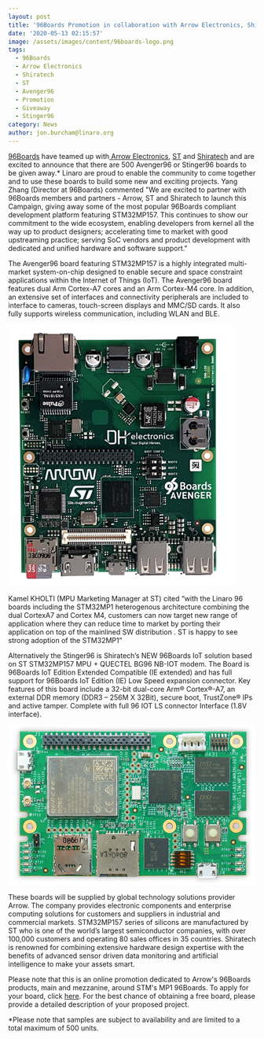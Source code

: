 ```yaml
---
layout: post
title: '96Boards Promotion in collaboration with Arrow Electronics, Shiratech and ST'
date: '2020-05-13 02:15:57'
image: /assets/images/content/96boards-logo.png
tags:
  - 96Boards
  - Arrow Electronics
  - Shiratech
  - ST
  - Avenger96
  - Promotion
  - Giveaway
  - Stinger96
category: News
author: jon.burcham@linaro.org
---
```

[96Boards](https://www.96boards.org/) have teamed up with[ Arrow Electronics](https://www.arrow.com/), [ST](https://www.st.com/content/st_com/en.html) and [Shiratech](https://www.shiratech-solutions.com/96boards-2/) and are excited to announce that there are 500 Avenger96 or Stinger96 boards to be given away.* Linaro are proud to enable the community to come together and to use these boards to build some new and exciting projects. Yang Zhang (Director at 96Boards) commented "We are excited to partner with 96Boards members and partners - Arrow, ST and Shiratech to launch this Campaign, giving away some of the most popular 96Boards compliant development platform featuring STM32MP157. This continues to show our commitment to the wide ecosystem, enabling developers from kernel all the way up to product designers; accelerating time to market with good upstreaming practice; serving SoC vendors and product development with dedicated and unified hardware and software support."

The Avenger96 board featuring STM32MP157 is a highly integrated multi-market system-on-chip designed to enable secure and space constraint applications within the Internet of Things (IoT). The Avenger96 board features dual Arm Cortex-A7 cores and an Arm Cortex-M4 core. In addition, an extensive set of interfaces and connectivity peripherals are included to interface to cameras, touch-screen displays and MMC/SD cards. It also fully supports wireless communication, including WLAN and BLE. 

![](/assets/images/content/96boards-avenger.png "96Boards Avenger")

Kamel KHOLTI (MPU Marketing Manager at ST) cited “with the Linaro 96 boards including the STM32MP1 heterogenous architecture combining the dual CortexA7 and Cortex M4, customers can now target new range of application where they can reduce time to market by porting their application on top of the mainlined SW distribution . ST is happy to see strong adoption of the STM32MP1”

Alternatively the Stinger96 is Shiratech’s NEW 96Boards IoT solution based on ST STM32MP157 MPU + QUECTEL BG96 NB-IOT modem. The Board is 96Boards IoT Edition Extended Compatible (IE extended) and has full support for 96Boards IoT Edition (IE) Low Speed expansion connector. Key features of this board include a 32-bit dual-core Arm® Cortex®-A7, an external DDR memory (DDR3 – 256M X 32Bit), secure boot, TrustZone® IPs and active tamper. Complete with full 96 IOT LS connector Interface (1.8V interface).

![](/assets/images/content/96boards-stinger.jpg "96Boards Stinger")

These boards will be supplied by global technology solutions provider Arrow. The company provides electronic components and enterprise computing solutions for customers and suppliers in industrial and commercial markets. STM32MP157 series of silicons are manufactured by ST who is one of the world’s largest semiconductor companies, with over 100,000 customers and operating 80 sales offices in 35 countries. Shiratech is renowned for combining extensive hardware design expertise with the benefits of advanced sensor driven data monitoring and artificial intelligence to make your assets smart.

Please note that this is an online promotion dedicated to Arrow's 96Boards products, main and mezzanine, around STM's MP1 96Boards. To apply for your board, click [here](96boards.org/avenger96-stinger96-giveaway/). For the best chance of obtaining a free board, please provide a detailed description of your proposed project.

\*Please note that samples are subject to availability and are limited to a total maximum of 500 units.